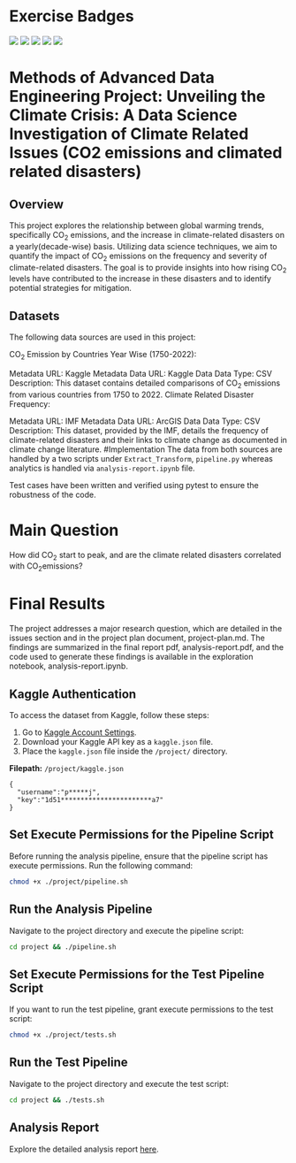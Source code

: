 # Exercise Badges

![](https://byob.yarr.is/poshraj24/Data_Science-MADE/score_ex1) ![](https://byob.yarr.is/poshraj24/Data_Science-MADE/score_ex2) ![](https://byob.yarr.is/poshraj24/Data_Science-MADE/score_ex3) ![](https://byob.yarr.is/poshraj24/Data_Science-MADE/score_ex4) ![](https://byob.yarr.is/poshraj24/Data_Science-MADE/score_ex5)

# Methods of Advanced Data Engineering Project: Unveiling the Climate Crisis: A Data Science Investigation of Climate Related Issues (CO2 emissions and climated related disasters) 
## Overview
This project explores the relationship between global warming trends, specifically CO<sub>2</sub> emissions, and the increase in climate-related disasters on a yearly(decade-wise) basis. Utilizing data science techniques, we aim to quantify the impact of CO<sub>2</sub> emissions on the frequency and severity of climate-related disasters. The goal is to provide insights into how rising CO<sub>2</sub> levels have contributed to the increase in these disasters and to identify potential strategies for mitigation.
## Datasets
The following data sources are used in this project:

CO<sub>2</sub> Emission by Countries Year Wise (1750-2022):

Metadata URL: Kaggle Metadata
Data URL: Kaggle Data
Data Type: CSV
Description: This dataset contains detailed comparisons of CO<sub>2</sub> emissions from various countries from 1750 to 2022.
Climate Related Disaster Frequency:

Metadata URL: IMF Metadata
Data URL: ArcGIS Data
Data Type: CSV
Description: This dataset, provided by the IMF, details the frequency of climate-related disasters and their links to climate change as documented in climate change literature.
#Implementation
The data from both sources are handled by a two scripts under <code>Extract_Transform</code>, <code>pipeline.py</code> whereas analytics is handled via <code>analysis-report.ipynb</code> file. 

Test cases have been written and verified using pytest to ensure the robustness of the code.
# Main Question
How did CO<sub>2</sub>  start to peak, and are the climate related disasters correlated with CO<sub>2</sub>emissions?
# Final Results
The project addresses a major research question, which are detailed in the issues section and in the project plan document, project-plan.md. The findings are summarized in the final report pdf, analysis-report.pdf, and the code used to generate these findings is available in the exploration notebook, analysis-report.ipynb.
## Kaggle Authentication
To access the dataset from Kaggle, follow these steps:
1. Go to [Kaggle Account Settings](https://www.kaggle.com/settings).
2. Download your Kaggle API key as a `kaggle.json` file.
3. Place the `kaggle.json` file inside the `/project/` directory.

**Filepath:** `/project/kaggle.json`

```
{
  "username":"p*****j",
  "key":"1d51***********************a7"
}
```

## Set Execute Permissions for the Pipeline Script
Before running the analysis pipeline, ensure that the pipeline script has execute permissions. Run the following command:

```bash
chmod +x ./project/pipeline.sh
```
## Run the Analysis Pipeline
Navigate to the project directory and execute the pipeline script:

```bash
cd project && ./pipeline.sh
```

## Set Execute Permissions for the Test Pipeline Script
If you want to run the test pipeline, grant execute permissions to the test script:

```bash
chmod +x ./project/tests.sh
```

## Run the Test Pipeline
Navigate to the project directory and execute the test script:

```bash
cd project && ./tests.sh
```

## Analysis Report
Explore the detailed analysis report [here](https://github.com/poshraj24/Data_Science-MADE/blob/main/project/analysis-report.pdf).
